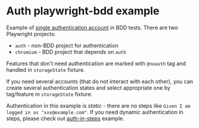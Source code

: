 # Auth playwright-bdd example

Example of [single authentication account](https://playwright.dev/docs/auth#basic-shared-account-in-all-tests) in BDD tests. There are two Playwright projects:

* `auth` - non-BDD project for authentication
* `chromium` - BDD project that depends on `auth`

Features that don't need authentication are marked with `@noauth` tag and handled in `storageState` fixture.

If you need several accounts (that do not interact with each other), you can create several authentication states and select appropriate one by tag/feature in `storageState` fixture.

Authentication in this example is *static* - there are no steps like 
`Given I am logged in as "xxx@example.com"`. If you need dynamic authentication in steps, please check out [auth-in-steps]() example.